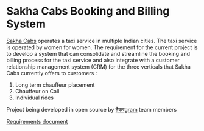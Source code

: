 # Sakha Cabs Booking and Billing System
[Sakha Cabs](http://sakhaconsultingwings.com/ "Sakha Cabs Homepage") operates a taxi service in multiple Indian cities. The taxi service is operated by women for women. The requirement for the current project is to develop a system that can consolidate and streamline the booking and billing process for the taxi service and also integrate with a customer relationship management system (CRM) for the three verticals that Sakha Cabs currently offers to customers :
1. Long term chauffeur placement 
2. Chauffeur on Call
3. Individual rides

Project being developed in open source by [हैकरgram](http://hackergram.org "हैकरgram Home Page") team members

[Requirements document](https://docs.google.com/document/d/1DTBryBIFLBzfttRF7hFAj4w6Pp_xgRu8raRjgPQueZ0/)


## 